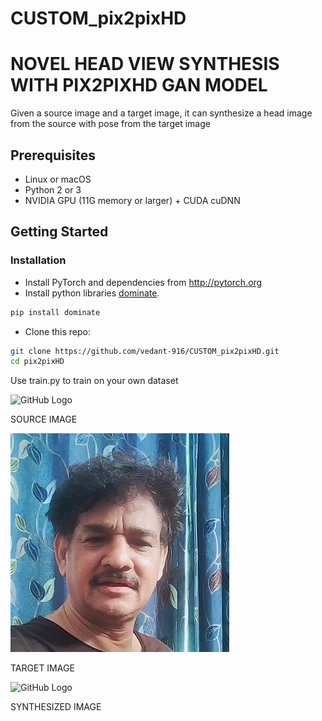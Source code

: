 # CUSTOM_pix2pixHD
# NOVEL HEAD VIEW SYNTHESIS WITH PIX2PIXHD GAN MODEL

Given a source image and a target image, it can synthesize a head image from the source with pose from the target image


## Prerequisites
- Linux or macOS
- Python 2 or 3
- NVIDIA GPU (11G memory or larger) + CUDA cuDNN

## Getting Started
### Installation
- Install PyTorch and dependencies from http://pytorch.org
- Install python libraries [dominate](https://github.com/Knio/dominate).
```bash
pip install dominate
```
- Clone this repo:
```bash
git clone https://github.com/vedant-916/CUSTOM_pix2pixHD.git
cd pix2pixHD
```
Use train.py to train on your own dataset





![GitHub Logo](https://github.com/vedant-916/TEST/blob/main/CUSTOM_pix2pixHD/SRC.png)



SOURCE IMAGE


![GitHub Logo](https://github.com/vedant-916/CUSTOM_pix2pixHD/blob/main/SRC.png)




TARGET IMAGE



![GitHub Logo](https://github.com/vedant-916/TEST/blob/main/CUSTOM_pix2pixHD/SYNTHESIZED.png)


SYNTHESIZED IMAGE


